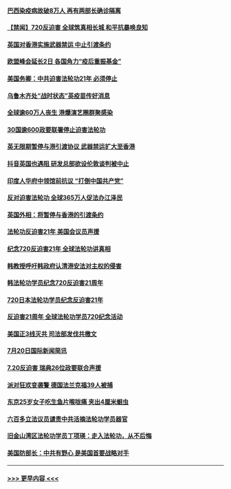 #### [巴西染疫病故破8万人 再有两部长确诊隔离](../pages/prog202/a102898444.md?t=07211102) 
#### [【禁闻】720反迫害 全球筑真相长城 和平抗暴唤良知](../pages/prog202/a102898299.md?t=07211102) 
#### [英国对香港实施武器禁运 中止引渡条约](../pages/prog202/a102898167.md?t=07211102) 
#### [欧盟峰会延长2日 各国角力“疫后重振基金”](../pages/prog202/a102898248.md?t=07211102) 
#### [美国务卿：中共迫害法轮功21年 必须停止](../pages/prog202/a102898210.md?t=07211102) 
#### [乌鲁木齐处“战时状态”英疫苗传好消息](../pages/prog202/a102898230.md?t=07211102) 
#### [全球逾60万人丧生 港爆演艺圈群聚感染](../pages/prog202/a102898035.md?t=07211102) 
#### [30国逾600政要联署停止迫害法轮功](../pages/prog202/a102898055.md?t=07211102) 
#### [英无限期暂停与港引渡协议 武器禁运扩大至香港](../pages/prog202/a102898143.md?t=07211102) 
#### [抖音英国也遇阻 研发总部欲设伦敦谈判被中止](../pages/prog202/a102898102.md?t=07211102) 
#### [印度人华府中领馆前抗议 “打倒中国共产党”](../pages/prog202/a102898084.md?t=07211102) 
#### [反对迫害法轮功 全球365万人促法办江泽民](../pages/prog202/a102898031.md?t=07211102) 
#### [英国外相：将暂停与香港的引渡条约](../pages/prog202/a102898033.md?t=07211102) 
#### [法轮功反迫害21年 美国会议员声援](../pages/prog202/a102898043.md?t=07211102) 
#### [纪念720反迫害21年 全球法轮功讲真相](../pages/prog202/a102898040.md?t=07211102) 
#### [韩教授呼吁韩政府认清港安法对主权的侵害](../pages/prog202/a102897982.md?t=07211102) 
#### [韩法轮功学员纪念720反迫害21周年](../pages/prog202/a102897952.md?t=07211102) 
#### [720日本法轮功学员纪念反迫害21年](../pages/prog202/a102897949.md?t=07211102) 
#### [反迫害21周年 全球法轮功学员720纪念活动](../pages/prog202/a102897467.md?t=07211102) 
#### [美国正3线灭共 司法部发伐共檄文](../pages/prog202/a102897840.md?t=07211102) 
#### [7月20日国际新闻简讯](../pages/prog202/a102897803.md?t=07211102) 
#### [7.20反迫害  瑞典26位政要联合声援](../pages/prog202/a102897805.md?t=07211102) 
#### [派对狂欢变袭警 德国法兰克福39人被捕](../pages/prog202/a102897758.md?t=07211102) 
#### [东京25岁女子吃生鱼片喉咙痛 夹出4厘米蛔虫](../pages/prog202/a102897757.md?t=07211102) 
#### [六百多立法议员谴责中共活摘法轮功学员器官](../pages/prog202/a102897743.md?t=07211102) 
#### [旧金山湾区法轮功学员丁项瑛：走入法轮功，从不后悔](../pages/prog202/a102897738.md?t=07211102) 
#### [美国防部长：中共有野心 是美国首要战略对手](../pages/prog202/a102897726.md?t=07211102) 

----
#### [ >>> 更早内容 <<< ](../indexes/prog202-earlier.md)
